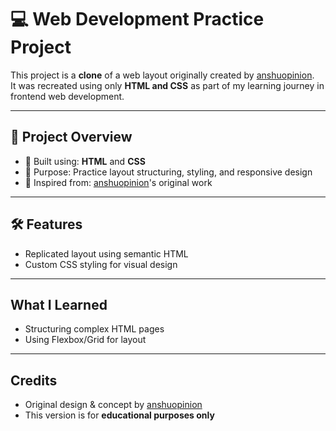 # 💻 Web Development Practice Project

This project is a **clone** of a web layout originally created by [anshuopinion](https://github.com/anshuopinion).  
It was recreated using only **HTML and CSS** as part of my learning journey in frontend web development.

---

## 🚀 Project Overview

- 📄 Built using: **HTML** and **CSS**
- 🎯 Purpose: Practice layout structuring, styling, and responsive design
- 🔁 Inspired from: [anshuopinion](https://github.com/anshuopinion)'s original work


---

## 🛠️ Features

- Replicated layout using semantic HTML
- Custom CSS styling for visual design

---

## What I Learned

- Structuring complex HTML pages
- Using Flexbox/Grid for layout

---

## Credits

- Original design & concept by [anshuopinion](https://github.com/anshuopinion)
- This version is for **educational purposes only**